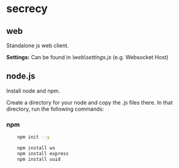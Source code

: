 # secrecy

## web
Standalone js web client.

**Settings:**
Can be found in *\web\settings.js*
(e.g. Websocket Host)

## node.js
Install node and npm.

Create a directory for your node and copy the .js files there.
In that directory, run the following commands:

### npm
```bash
    npm init --y

    npm install ws
    npm install express
    npm install uuid
```
